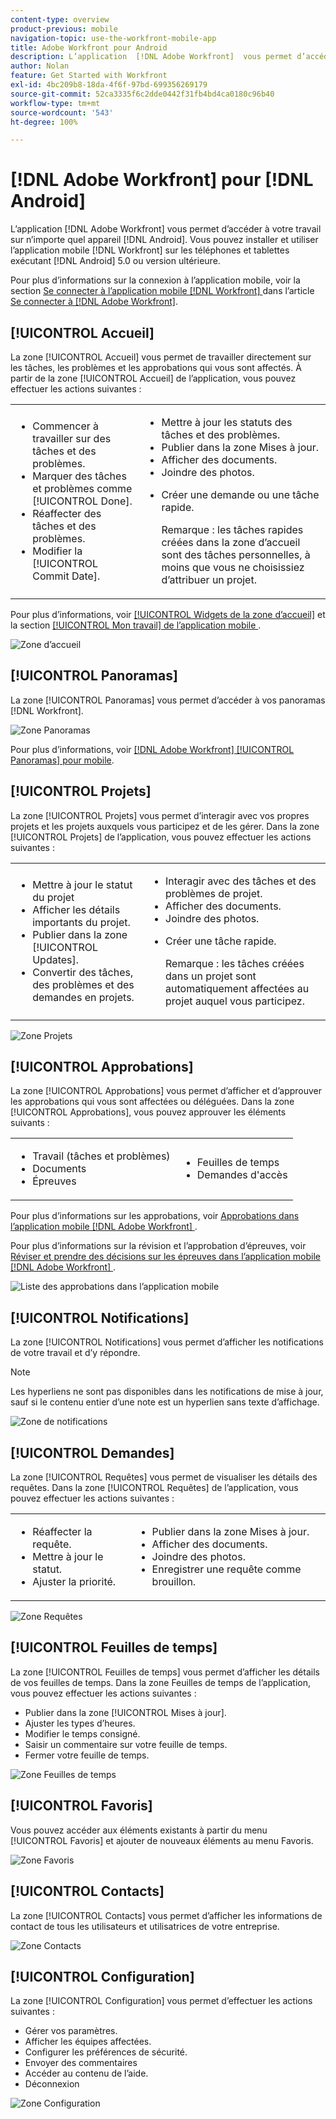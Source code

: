 ```yaml
---
content-type: overview
product-previous: mobile
navigation-topic: use-the-workfront-mobile-app
title: Adobe Workfront pour Android
description: L’application  [!DNL Adobe Workfront]  vous permet d’accéder à votre travail sur n’importe quel appareil Android. Vous pouvez installer et utiliser l’application mobile  [!DNL Workfront]  sur les téléphones et tablettes exécutant Android 5.0 ou version ultérieure.
author: Nolan
feature: Get Started with Workfront
exl-id: 4bc209b8-18da-4f6f-97bd-699356269179
source-git-commit: 52ca3335f6c2dde0442f31fb4bd4ca0180c96b40
workflow-type: tm+mt
source-wordcount: '543'
ht-degree: 100%

---
```


# [!DNL Adobe Workfront] pour [!DNL Android]

L’application [!DNL Adobe Workfront] vous permet d’accéder à votre travail sur n’importe quel appareil [!DNL Android]. Vous pouvez installer et utiliser l’application mobile [!DNL Workfront] sur les téléphones et tablettes exécutant [!DNL Android] 5.0 ou version ultérieure.

Pour plus d’informations sur la connexion à l’application mobile, voir la section [Se connecter à l’application mobile  [!DNL Workfront] ](../../../workfront-basics/manage-your-account-and-profile/managing-your-workfront-account/log-in-to-workfront.md#log) dans l’article [Se connecter à  [!DNL Adobe Workfront]](../../../workfront-basics/manage-your-account-and-profile/managing-your-workfront-account/log-in-to-workfront.md).

## [!UICONTROL Accueil]

La zone [!UICONTROL Accueil] vous permet de travailler directement sur les tâches, les problèmes et les approbations qui vous sont affectés. À partir de la zone [!UICONTROL Accueil] de l’application, vous pouvez effectuer les actions suivantes :

<table style="table-layout:auto"> 
 <col> 
 <col> 
 <tbody> 
  <tr> 
   <td> 
    <ul> 
     <li>Commencer à travailler sur des tâches et des problèmes.</li> 
     <li>Marquer des tâches et problèmes comme [!UICONTROL Done].</li> 
     <li>Réaffecter des tâches et des problèmes.</li> 
     <li>Modifier la [!UICONTROL Commit Date].</li> 
    </ul> </td> 
   <td> 
    <ul> 
     <li>Mettre à jour les statuts des tâches et des problèmes.</li> 
     <li>Publier dans la zone Mises à jour.</li> 
     <li>Afficher des documents.</li> 
     <li>Joindre des photos.</li> 
     <li> <p>Créer une demande ou une tâche rapide.</p> <p>Remarque : les tâches rapides créées dans la zone d’accueil sont des tâches personnelles, à moins que vous ne choisissiez d’attribuer un projet.</p> </li> 
    </ul> </td> 
  </tr> 
 </tbody> 
</table>

Pour plus d’informations, voir [[!UICONTROL Widgets de la zone d’accueil]](../../../workfront-basics/mobile-apps/using-the-workfront-mobile-app/home-area-widgets-mobile.md) et la section [[!UICONTROL Mon travail] de l’application mobile ](../../../workfront-basics/mobile-apps/using-the-workfront-mobile-app/my-work-section-mobile.md).

![Zone d’accueil](assets/mobile-home-area.png)

## [!UICONTROL Panoramas]

La zone [!UICONTROL Panoramas] vous permet d’accéder à vos panoramas [!DNL Workfront].

![Zone Panoramas](assets/mobile-all-boards-displayed.png)

Pour plus d’informations, voir [[!DNL Adobe Workfront] [!UICONTROL Panoramas] pour mobile](/help/quicksilver/workfront-basics/mobile-apps/using-the-workfront-mobile-app/mobile-boards.md).

## [!UICONTROL Projets]

La zone [!UICONTROL Projets] vous permet d’interagir avec vos propres projets et les projets auxquels vous participez et de les gérer. Dans la zone [!UICONTROL Projets] de l’application, vous pouvez effectuer les actions suivantes :

<table style="table-layout:auto"> 
 <col> 
 <col> 
 <tbody> 
  <tr> 
   <td> 
    <ul> 
     <li>Mettre à jour le statut du projet</li> 
     <li>Afficher les détails importants du projet.</li> 
     <li>Publier dans la zone [!UICONTROL Updates].</li> 
     <li>Convertir des tâches, des problèmes et des demandes en projets.</li> 
    </ul> </td> 
   <td> 
    <ul> 
     <li>Interagir avec des tâches et des problèmes de projet.</li> 
     <li>Afficher des documents.</li> 
     <li>Joindre des photos.</li> 
     <li> <p>Créer une tâche rapide.</p> <p>Remarque : les tâches créées dans un projet sont automatiquement affectées au projet auquel vous participez. </p> </li> 
    </ul> </td> 
  </tr> 
 </tbody> 
</table>

![Zone Projets](assets/mobile-projects-area.png)

## [!UICONTROL Approbations]

La zone [!UICONTROL Approbations] vous permet d’afficher et d’approuver les approbations qui vous sont affectées ou déléguées. Dans la zone [!UICONTROL Approbations], vous pouvez approuver les éléments suivants :

<table style="table-layout:auto">
 <col>
 <col>
 <tbody>
  <tr>
   <td>
    <ul>
     <li>Travail (tâches et problèmes)</li>
     <li>Documents</li>
     <li>Épreuves </li>
    </ul> </td>
   <td>
    <ul>
     <li>Feuilles de temps</li>
     <li>Demandes d'accès</li>
    </ul> </td>
  </tr>
 </tbody>
</table>

Pour plus d’informations sur les approbations, voir [Approbations dans l’application mobile  [!DNL Adobe Workfront] ](../../../workfront-basics/mobile-apps/using-the-workfront-mobile-app/approvals-in-mobile-app.md).

Pour plus d’informations sur la révision et l’approbation d’épreuves, voir [Réviser et prendre des décisions sur les épreuves dans l’application mobile  [!DNL Adobe Workfront] ](../../../workfront-basics/mobile-apps/using-the-workfront-mobile-app/work-with-proofs-in-mobile-app.md).

![Liste des approbations dans l’application mobile](assets/mobile-approvals-adobe-350x574.png)

## [!UICONTROL Notifications]

La zone [!UICONTROL Notifications] vous permet d’afficher les notifications de votre travail et d’y répondre.

>[!NOTE]
>Les hyperliens ne sont pas disponibles dans les notifications de mise à jour, sauf si le contenu entier d’une note est un hyperlien sans texte d’affichage.

![Zone de notifications](assets/mobile-notifications-area.png)

## [!UICONTROL Demandes]

La zone [!UICONTROL Requêtes] vous permet de visualiser les détails des requêtes. Dans la zone [!UICONTROL Requêtes] de l’application, vous pouvez effectuer les actions suivantes :

<table style="table-layout:auto">
 <col>
 <col>
 <tbody>
  <tr>
   <td>
    <ul>
     <li>Réaffecter la requête.</li>
     <li>Mettre à jour le statut.</li>
     <li>Ajuster la priorité.</li>
    </ul> </td>
   <td>
    <ul>
     <li>Publier dans la zone Mises à jour.</li>
     <li>Afficher des documents.</li>
     <li>Joindre des photos.</li>
     <li>Enregistrer une requête comme brouillon.</li>
    </ul> </td>
  </tr>
 </tbody>
</table>

![Zone Requêtes](assets/mobile-requests-area.png)

## [!UICONTROL Feuilles de temps]

La zone [!UICONTROL Feuilles de temps] vous permet d’afficher les détails de vos feuilles de temps. Dans la zone Feuilles de temps de l’application, vous pouvez effectuer les actions suivantes :

* Publier dans la zone [!UICONTROL Mises à jour].
* Ajuster les types d’heures.
* Modifier le temps consigné.
* Saisir un commentaire sur votre feuille de temps.
* Fermer votre feuille de temps.

![Zone Feuilles de temps](assets/mobile-timesheets-area.png)

## [!UICONTROL Favoris]

Vous pouvez accéder aux éléments existants à partir du menu [!UICONTROL Favoris] et ajouter de nouveaux éléments au menu Favoris.

![Zone Favoris](assets/mobile-favorites-area.png)

## [!UICONTROL Contacts]

La zone [!UICONTROL Contacts] vous permet d’afficher les informations de contact de tous les utilisateurs et utilisatrices de votre entreprise.

![Zone Contacts](assets/mobile-contacts-area.png)

## [!UICONTROL Configuration]

La zone [!UICONTROL Configuration] vous permet d’effectuer les actions suivantes :

* Gérer vos paramètres.
* Afficher les équipes affectées.
* Configurer les préférences de sécurité.
* Envoyer des commentaires
* Accéder au contenu de l’aide.
* Déconnexion

![Zone Configuration](assets/android-configuration-area.png)
